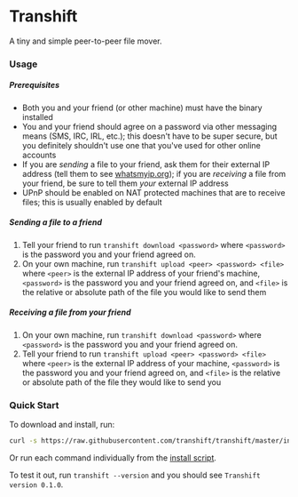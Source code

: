 # Transhift

A tiny and simple peer-to-peer file mover.

### Usage

##### Prerequisites

* Both you and your friend (or other machine) must have the binary installed
* You and your friend should agree on a password via other messaging means (SMS, IRC, IRL, etc.); this doesn't have to be super secure, but you definitely shouldn't use one that you've used for other online accounts
* If you are *sending* a file to your friend, ask them for their external IP address (tell them to see [whatsmyip.org](http://www.whatsmyip.org/)); if you are *receiving* a file from your friend, be sure to tell them *your* external IP address
* UPnP should be enabled on NAT protected machines that are to receive files; this is usually enabled by default

##### Sending a file to a friend

1. Tell your friend to run `transhift download <password>` where `<password>` is the password you and your friend agreed on.
2. On your own machine, run `transhift upload <peer> <password> <file>` where `<peer>` is the external IP address of your friend's machine, `<password>` is the password you and your friend agreed on, and `<file>` is the relative or absolute path of the file you would like to send them

##### Receiving a file from your friend

1. On your own machine, run `transhift download <password>` where `<password>` is the password you and your friend agreed on.
2. Tell your friend to run `transhift upload <peer> <password> <file>` where `<peer>` is the external IP address of your machine, `<password>` is the password you and your friend agreed on, and `<file>` is the relative or absolute path of the file they would like to send you

### Quick Start

To download and install, run:

```bash
curl -s https://raw.githubusercontent.com/transhift/transhift/master/install.sh | bash
```

Or run each command individually from the [install script](https://github.com/transhift/transhift/blob/master/install.sh).

To test it out, run `transhift --version` and you should see `Transhift version 0.1.0`.
